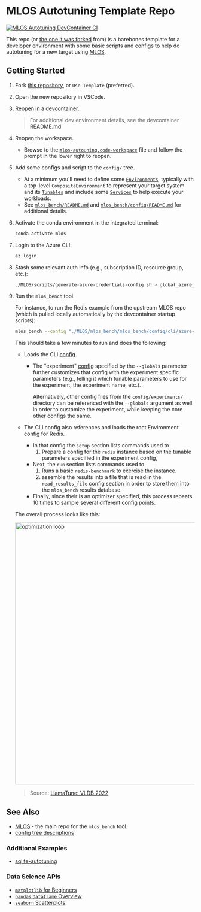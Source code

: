 # MLOS Autotuning Template Repo

[![MLOS Autotuning DevContainer CI](https://github.com/microsoft/mlos-autotuning-template/actions/workflows/devcontainer.yml/badge.svg)](https://github.com/microsoft/mlos-autotuning-template/actions/workflows/devcontainer.yml)

This repo (or [the one it was forked](https://github.com/microsoft/mlos-autotuning-template) from) is a barebones template for a developer environment with some basic scripts and configs to help do autotuning for a new target using [MLOS](https://github.com/microsoft/MLOS).

## Getting Started

1. Fork [this repository](https://github.com/microsoft/mlos-autotuning-template), or `Use Template` (preferred).
1. Open the new repository in VSCode.
1. Reopen in a devcontainer.

    > For additional dev environment details, see the devcontainer [README.md](.devcontainer/README.md)

1. Reopen the workspace.

    - Browse to the [`mlos-autouning.code-workspace`](./mlos-autotuning.code-workspace) file and follow the prompt in the lower right to reopen.

1. Add some configs and script to the `config/` tree.

    - At a minimum you'll need to define some [`Environments`](https://github.com/microsoft/MLOS/tree/main/mlos_bench/mlos_bench/environments/README.md), typically with a top-level `CompositeEnvironment` to represent your target system and its [`Tunables`](https://github.com/microsoft/MLOS/tree/main/mlos_bench/mlos_bench/tunables/README.md) and include some [`Services`](https://github.com/microsoft/MLOS/blob/main/mlos_bench/mlos_bench/services/README.md) to help execute your workloads.
    - See [`mlos_bench/README.md`](https://github.com/microsoft/MLOS/tree/main/mlos_bench/README.md) and [`mlos_bench/config/README.md`](https://github.com/microsoft/MLOS/tree/main/mlos_bench/mlos_bench/config/README.md) for additional details.

1. Activate the conda environment in the integrated terminal:

    ```sh
    conda activate mlos
    ```

1. Login to the Azure CLI:

    ```sh
    az login
    ```

1. Stash some relevant auth info (e.g., subscription ID, resource group, etc.):

    ```sh
    ./MLOS/scripts/generate-azure-credentials-config.sh > global_azure_config.json
    ```

1. Run the `mlos_bench` tool.

    For instance, to run the Redis example from the upstream MLOS repo (which is pulled locally automatically by the devcontainer startup
    scripts):

    ```sh
    mlos_bench --config "./MLOS/mlos_bench/mlos_bench/config/cli/azure-redis-opt.jsonc" --globals "./MLOS/mlos_bench/mlos_bench/config/experiments/experiment_RedisBench.jsonc" --max_iterations 10
    ```

    This should take a few minutes to run and does the following:

    - Loads the CLI [config](https://github.com/microsoft/MLOS/tree/main/mlos_bench/mlos_bench/config/cli/azure-redis-opt.jsonc).
        - The "experiment" [config](https://github.com/microsoft/MLOS/tree/main/mlos_bench/mlos_bench/config/experiments/experiment_RedisBench.jsonc) specified by the `--globals` parameter further customizes that config with the experiment specific parameters (e.g., telling it which tunable parameters to use for the experiment, the experiment name, etc.).

            Alternatively, other config files from the `config/experiments/` directory can be referenced with the `--globals` argument as well in order to customize the experiment, while keeping the core other configs the same.
    - The CLI config also references and loads the root Environment config for Redis.

        - In that config the `setup` section lists commands used to
          1. Prepare a config for the `redis` instance based on the tunable parameters specified in the experiment config,
        - Next, the `run` section lists commands used to
          1. Runs a basic `redis-benchmark` to exercise the instance.
          1. assemble the results into a file that is read in the `read_results_file` config section in order to store them into the `mlos_bench` results database.
        - Finally, since their is an optimizer specified, this process repeats 10 times to sample several different config points.

    The overall process looks like this:

    <!-- markdownlint-disable-next-line MD033 -->
    <img src="./doc/images/llamatune-loop.png" style="width:700px" alt="optimization loop" />

    > Source: [LlamaTune: VLDB 2022](https://arxiv.org/abs/2203.05128)

## See Also

- [MLOS](https://github.com/microsoft/MLOS) - the main repo for the `mlos_bench` tool.
- [config tree descriptions](./config/README.md)

### Additional Examples

- [sqlite-autotuning](https://github.com/Microsoft-CISL/sqlite-autotuning)

### Data Science APIs

- [`matplotlib` for Beginners](https://matplotlib.org/cheatsheets/handout-beginner.pdf)
- [`pandas` `Dataframe` Overview](https://www.w3schools.com/python/pandas/pandas_dataframes.asp)
- [`seaborn` Scatterplots](https://www.golinuxcloud.com/seaborn-scatterplot/)
